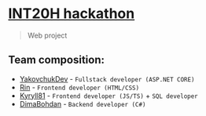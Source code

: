 # [INT20H hackathon](https://int20h.best-kyiv.org/)
> Web project

## Team composition:
- [YakovchukDev](https://github.com/YakovchukDev) - `Fullstack developer (ASP.NET CORE)`
- [Rin](https://github.com/Haristo-Rin) - `Frontend developer (HTML/CSS)`
- [Kyryll81](https://github.com/Kyryll81) - `Frontend developer (JS/TS)` + `SQL developer`
- [DimaBohdan](https://github.com/DimaBohdan) - `Backend developer (C#)`
